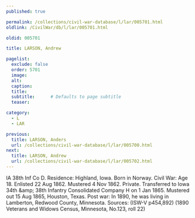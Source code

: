 ```yaml
---
published: true

permalink: /collections/civil-war-database/l/lar/005701.html
oldlink: /CivilWar/db/l/lar/005701.html

oldid: 005701

title: LARSON, Andrew

pagelist:
  exclude: false
  order: 5701
  image: 
  alt:
  caption:
  title:
  subtitle:      # Defaults to page subtitle
  teaser:

category: 
  - L 
  - LAR

previous:
  title: LARSON, Anders
  url: /collections/civil-war-database/l/lar/005700.html  
next:
  title: LARSON, Andrew
  url: /collections/civil-war-database/l/lar/005702.html   
---
```

IA 38th Inf Co D. Residence: Highland, Iowa. Born in Norway. Civil War: Age 18. Enlisted 22 Aug 1862. Mustered 4 Nov 1862. Private. Transferred to Iowa 34th &amp;amp; 38th Infantry Consolidated Company H on 1 Jan 1865. Mustered out 15 Aug 1865, Houston, Texas. Post war: In 1890, he was living in Lamberton, Redwood County, Minnesota. Sources: (ISW-V p454,892) (1890 Veterans and Widows Census, Minnesota, No.123, roll 22)